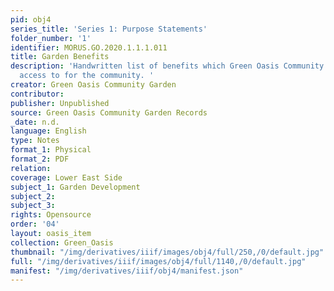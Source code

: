 ```yaml
---
pid: obj4
series_title: 'Series 1: Purpose Statements'
folder_number: '1'
identifier: MORUS.GO.2020.1.1.1.011
title: Garden Benefits
description: 'Handwritten list of benefits which Green Oasis Community Garden provides
  access to for the community. '
creator: Green Oasis Community Garden
contributor:
publisher: Unpublished
source: Green Oasis Community Garden Records
_date: n.d.
language: English
type: Notes
format_1: Physical
format_2: PDF
relation:
coverage: Lower East Side
subject_1: Garden Development
subject_2:
subject_3:
rights: Opensource
order: '04'
layout: oasis_item
collection: Green_Oasis
thumbnail: "/img/derivatives/iiif/images/obj4/full/250,/0/default.jpg"
full: "/img/derivatives/iiif/images/obj4/full/1140,/0/default.jpg"
manifest: "/img/derivatives/iiif/obj4/manifest.json"
---
```

